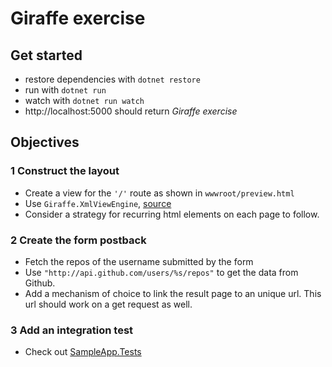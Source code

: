 # Giraffe exercise

## Get started

- restore dependencies with `dotnet restore`
- run with `dotnet run`
- watch with `dotnet run watch`
- http://localhost:5000 should return _Giraffe exercise_


## Objectives

### 1 Construct the layout

- Create a view for the `'/'` route as shown in `wwwroot/preview.html`
- Use `Giraffe.XmlViewEngine`, [source](https://github.com/dustinmoris/Giraffe/blob/master/src/Giraffe/XmlViewEngine.fs)
- Consider a strategy for recurring html elements on each page to follow.

### 2 Create the form postback

- Fetch the repos of the username submitted by the form
- Use `"http://api.github.com/users/%s/repos"` to get the data from Github.
- Add a mechanism of choice to link the result page to an unique url. This url should work on a get request as well.

### 3 Add an integration test

- Check out [SampleApp.Tests](https://github.com/dustinmoris/Giraffe/tree/master/samples/SampleApp/SampleApp.Tests)
